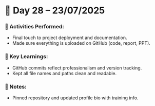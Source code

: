 # 📘 Day 28 – 23/07/2025

### 📅 Activities Performed:
- Final touch to project deployment and documentation.
- Made sure everything is uploaded on GitHub (code, report, PPT).

### 🧠 Key Learnings:
- GitHub commits reflect professionalism and version tracking.
- Kept all file names and paths clean and readable.

### 📝 Notes:
- Pinned repository and updated profile bio with training info.
